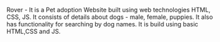 Rover - It is a Pet adoption Website built using web technologies HTML, CSS, JS.
It consists of details about dogs - male, female, puppies.
It also has functionality for searching by dog names.
It is build using basic HTML,CSS and JS.

